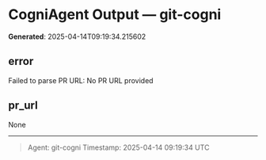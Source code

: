 # CogniAgent Output — git-cogni

**Generated**: 2025-04-14T09:19:34.215602

## error
Failed to parse PR URL: No PR URL provided

## pr_url
None

---
> Agent: git-cogni
> Timestamp: 2025-04-14 09:19:34 UTC